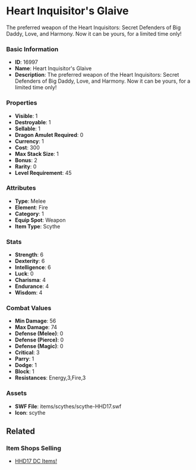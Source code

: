 # Heart Inquisitor's Glaive

The preferred weapon of the Heart Inquisitors: Secret Defenders of Big Daddy, Love, and Harmony. Now it can be yours, for a limited time only!

### Basic Information

- **ID**: 16997
- **Name**: Heart Inquisitor&#039;s Glaive
- **Description**: The preferred weapon of the Heart Inquisitors: Secret Defenders of Big Daddy, Love, and Harmony. Now it can be yours, for a limited time only!

### Properties

- **Visible**: 1
- **Destroyable**: 1
- **Sellable**: 1
- **Dragon Amulet Required**: 0
- **Currency**: 1
- **Cost**: 300
- **Max Stack Size**: 1
- **Bonus**: 2
- **Rarity**: 0
- **Level Requirement**: 45

### Attributes

- **Type**: Melee
- **Element**: Fire
- **Category**: 1
- **Equip Spot**: Weapon
- **Item Type**: Scythe

### Stats

- **Strength**: 6
- **Dexterity**: 6
- **Intelligence**: 6
- **Luck**: 0
- **Charisma**: 4
- **Endurance**: 4
- **Wisdom**: 4

### Combat Values

- **Min Damage**: 56
- **Max Damage**: 74
- **Defense (Melee)**: 0
- **Defense (Pierce)**: 0
- **Defense (Magic)**: 0
- **Critical**: 3
- **Parry**: 1
- **Dodge**: 1
- **Block**: 1
- **Resistances**: Energy,3,Fire,3

### Assets

- **SWF File**: items/scythes/scythe-HHD17.swf
- **Icon**: scythe

## Related

### Item Shops Selling

- [HHD17 DC Items!](../item-shops/543-hhd17-dc-items.md)

